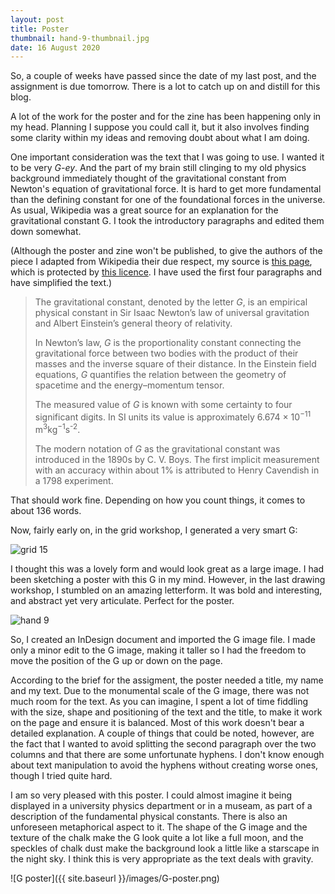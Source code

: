 ```yaml
---
layout: post
title: Poster
thumbnail: hand-9-thumbnail.jpg
date: 16 August 2020
---
```


So, a couple of weeks have passed since the date of my last post, and the assignment is due tomorrow. There is a lot to catch up on and distill for this blog.

A lot of the work for the poster and for the zine has been happening only in my head. Planning I suppose you could call it, but it also involves finding some clarity within my ideas and removing doubt about what I am doing.

One important consideration was the text that I was going to use. I wanted it to be very *G-ey*. And the part of my brain still clinging to my old physics background immediately thought of the gravitational constant from Newton's equation of gravitational force. It is hard to get more fundamental than the defining constant for one of the foundational forces in the universe. As usual, Wikipedia was a great source for an explanation for the gravitational constant G. I took the introductory paragraphs and edited them down somewhat.

(Although the poster and zine won't be published, to give the authors of the piece I adapted from Wikipedia their due respect, my source is [this page](https://en.wikipedia.org/wiki/Gravitational_constant), which is protected by [this licence](https://en.wikipedia.org/wiki/Wikipedia:Text_of_Creative_Commons_Attribution-ShareAlike_3.0_Unported_License). I have used the first four paragraphs and have simplified the text.)

> The gravitational constant, denoted by the letter *G*, is an empirical physical constant in Sir Isaac Newton’s law of universal gravitation and Albert Einstein’s general theory of relativity.
>
> In Newton’s law, *G* is the proportionality constant connecting the gravitational force between two bodies with the product of their masses and the inverse square of their distance. In the Einstein field equations, *G* quantifies the relation between the geometry of spacetime and the energy–momentum tensor.
>
> The measured value of *G* is known with some certainty to four significant digits. In SI units its value is approximately 6.674 × 10<sup>−11</sup> m<sup>3</sup>kg<sup>−1</sup>s<sup>-2</sup>.
>
> The modern notation of *G* as the gravitational constant was introduced in the 1890s by C. V. Boys. The first implicit measurement with an accuracy within about 1% is attributed to Henry Cavendish in a 1798 experiment.

That should work fine. Depending on how you count things, it comes to about 136 words.

Now, fairly early on, in the grid workshop, I generated a very smart G:

<img alt="grid 15" src="{{ site.baseurl }}/images/grid-15.jpg" class="med-img">

I thought this was a lovely form and would look great as a large image. I had been sketching a poster with this G in my mind. However, in the last drawing workshop, I stumbled on an amazing letterform. It was bold and interesting, and abstract yet very articulate. Perfect for the poster.

<img alt="hand 9" src="{{ site.baseurl }}/images/hand-9.jpg" class="med-img">

So, I created an InDesign document and imported the G image file. I made only a minor edit to the G image, making it taller so I had the freedom to move the position of the G up or down on the page.

According to the brief for the assigment, the poster needed a title, my name and my text. Due to the monumental scale of the G image, there was not much room for the text. As you can imagine, I spent a lot of time fiddling with the size, shape and positioning of the text and the title, to make it work on the page and ensure it is balanced. Most of this work doesn't bear a detailed explanation. A couple of things that could be noted, however, are the fact that I wanted to avoid splitting the second paragraph over the two columns and that there are some unfortunate hyphens. I don't know enough about text manipulation to avoid the hyphens without creating worse ones, though I tried quite hard.

I am so very pleased with this poster. I could almost imagine it being displayed in a university physics department or in a museam, as part of a description of the fundamental physical constants. There is also an unforeseen metaphorical aspect to it. The shape of the G image and the texture of the chalk make the G look quite a lot like a full moon, and the speckles of chalk dust make the background look a little like a starscape in the night sky. I think this is very appropriate as the text deals with gravity.

![G poster]({{ site.baseurl }}/images/G-poster.png)
